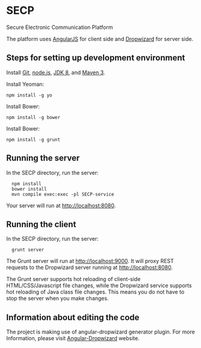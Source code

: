 # SECP
Secure Electronic Communication Platform

The platform uses [AngularJS](http://angularjs.org) for client side and [Dropwizard](http://dropwizard.codahale.com) for server side.

##	Steps for setting up development environment
Install [Git](http://git-scm.com), [node.js](http://nodejs.org), [JDK 8](https://www.java.com), and [Maven 3](http://maven.apache.org/).

Install Yeoman:

    npm install -g yo

Install Bower:

    npm install -g bower

Install Bower:

    npm install -g grunt

## Running the server

In the SECP directory, run the server:

      npm install
      bower install
      mvn compile exec:exec -pl SECP-service

Your server will run at [http://localhost:8080](http://localhost:8080).

## Running the client

In the SECP directory, run the server:

      grunt server

The Grunt server will run at [http://localhost:9000](http://localhost:9000).  It will proxy REST requests to the Dropwizard server running at [http://localhost:8080](http://localhost:8080).

The Grunt server supports hot reloading of client-side HTML/CSS/Javascript file changes, while the Dropwizard service supports hot reloading of Java class file changes. This means you do not have to stop the server when you make changes.

##	Information about editing the code

The project is making use of angular-dropwizard generator plugin. For more Information, please visit [Angular-Dropwizard](https://www.npmjs.com/package/generator-angular-dropwizard) website.
